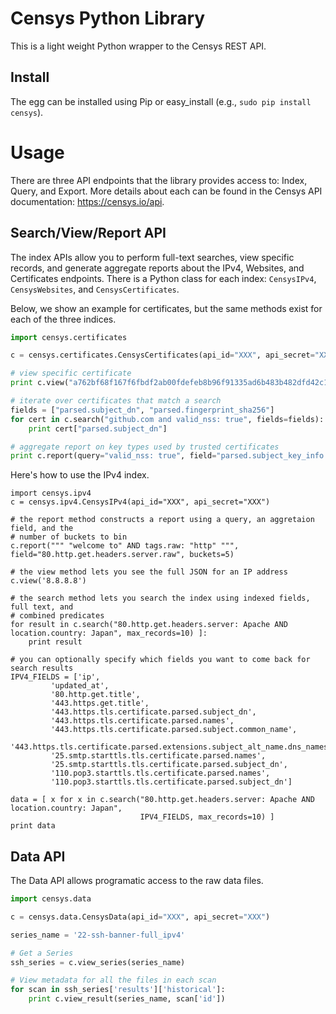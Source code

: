 Censys Python Library
=====================

This is a light weight Python wrapper to the Censys REST API.

Install
-------

The egg can be installed using Pip or easy_install (e.g., `sudo pip install censys`).

Usage
=====

There are three API endpoints that the library provides access to: Index,
Query, and Export. More details about each can be found in the Censys API
documentation: https://censys.io/api.


Search/View/Report API
----------------------

The index APIs allow you to perform full-text searches, view specific records,
and generate aggregate reports about the IPv4, Websites, and Certificates
endpoints. There is a Python class for each index: `CensysIPv4`,
`CensysWebsites`, and `CensysCertificates`. 

Below, we show an example for certificates, but the same methods exist for each 
of the three indices.
```python
import censys.certificates

c = censys.certificates.CensysCertificates(api_id="XXX", api_secret="XXX")

# view specific certificate
print c.view("a762bf68f167f6fbdf2ab00fdefeb8b96f91335ad6b483b482dfd42c179be076")

# iterate over certificates that match a search
fields = ["parsed.subject_dn", "parsed.fingerprint_sha256"]
for cert in c.search("github.com and valid_nss: true", fields=fields):
	print cert["parsed.subject_dn"]

# aggregate report on key types used by trusted certificates
print c.report(query="valid_nss: true", field="parsed.subject_key_info.key_algorithm.name")
```

Here's how to use the IPv4 index.
```
import censys.ipv4
c = censys.ipv4.CensysIPv4(api_id="XXX", api_secret="XXX")

# the report method constructs a report using a query, an aggretaion field, and the 
# number of buckets to bin
c.report(""" "welcome to" AND tags.raw: "http" """, field="80.http.get.headers.server.raw", buckets=5)

# the view method lets you see the full JSON for an IP address
c.view('8.8.8.8')

# the search method lets you search the index using indexed fields, full text, and 
# combined predicates
for result in c.search("80.http.get.headers.server: Apache AND location.country: Japan", max_records=10) ]:
    print result

# you can optionally specify which fields you want to come back for search results
IPV4_FIELDS = ['ip',
		 'updated_at',
		 '80.http.get.title',
		 '443.https.get.title',
		 '443.https.tls.certificate.parsed.subject_dn',
		 '443.https.tls.certificate.parsed.names',
		 '443.https.tls.certificate.parsed.subject.common_name',
		 '443.https.tls.certificate.parsed.extensions.subject_alt_name.dns_names',
		 '25.smtp.starttls.tls.certificate.parsed.names',
		 '25.smtp.starttls.tls.certificate.parsed.subject_dn',
		 '110.pop3.starttls.tls.certificate.parsed.names',
		 '110.pop3.starttls.tls.certificate.parsed.subject_dn']

data = [ x for x in c.search("80.http.get.headers.server: Apache AND location.country: Japan", 
                             IPV4_FIELDS, max_records=10) ]		 
print data
```

Data API
--------

The Data API allows programatic access to the raw data files.

```python
import censys.data

c = censys.data.CensysData(api_id="XXX", api_secret="XXX")

series_name = '22-ssh-banner-full_ipv4'

# Get a Series
ssh_series = c.view_series(series_name)

# View metadata for all the files in each scan
for scan in ssh_series['results']['historical']:
    print c.view_result(series_name, scan['id'])
```
